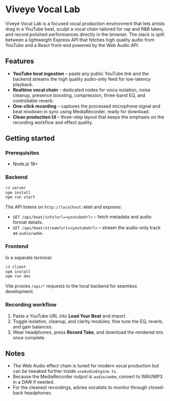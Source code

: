 # Viveye Vocal Lab

Viveye Vocal Lab is a focused vocal production environment that lets artists drag in a YouTube beat, sculpt a vocal chain tailored for rap and R&B takes, and record polished performances directly in the browser. The stack is split between a lightweight Express API that fetches high quality audio from YouTube and a React front-end powered by the Web Audio API.

## Features

- **YouTube beat ingestion** – paste any public YouTube link and the backend streams the high quality audio-only feed for low-latency playback.
- **Realtime vocal chain** – dedicated nodes for voice isolation, noise cleanup, presence boosting, compression, three-band EQ, and controllable reverb.
- **One-click recording** – captures the processed microphone signal and beat mixdown in sync using MediaRecorder, ready for download.
- **Clean production UI** – three-step layout that keeps the emphasis on the recording workflow and effect quality.

## Getting started

### Prerequisites

- Node.js 18+

### Backend

```bash
cd server
npm install
npm run start
```

The API listens on `http://localhost:4000` and exposes:

- `GET /api/beat/info?url=<youtubeUrl>` – fetch metadata and audio format details.
- `GET /api/beat/stream?url=<youtubeUrl>` – stream the audio-only track as `audio/webm`.

### Frontend

In a separate terminal:

```bash
cd client
npm install
npm run dev
```

Vite proxies `/api/*` requests to the local backend for seamless development.

### Recording workflow

1. Paste a YouTube URL into **Load Your Beat** and import.
2. Toggle isolation, cleanup, and clarity modules; fine tune the EQ, reverb, and gain balances.
3. Wear headphones, press **Record Take**, and download the rendered mix once complete.

## Notes

- The Web Audio effect chain is tuned for modern vocal production but can be tweaked further inside `useAudioEngine.ts`.
- Because the MediaRecorder output is `audio/webm`, convert to WAV/MP3 in a DAW if needed.
- For the cleanest recordings, advise vocalists to monitor through closed-back headphones.

